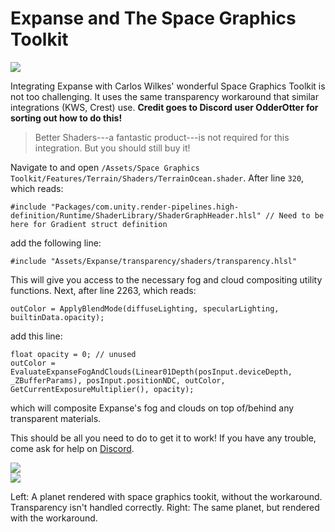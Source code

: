 # Expanse and The Space Graphics Toolkit

<div class="img-block">
    <div class="img-row">
        <div class="img-col"><img src="img/space-graphics-toolkit/beauty-shot.png"/></div>
    </div>
</div>

Integrating Expanse with Carlos Wilkes' wonderful Space Graphics Toolkit is not too challenging. It uses the same transparency workaround that similar integrations (KWS, Crest) use. **Credit goes to Discord user OdderOtter for sorting out how to do this!**

> Better Shaders---a fantastic product---is not required for this integration. But you should still buy it! 

Navigate to and open `/Assets/Space Graphics Toolkit/Features/Terrain/Shaders/TerrainOcean.shader`. After line `320`, which reads:

```
#include "Packages/com.unity.render-pipelines.high-definition/Runtime/ShaderLibrary/ShaderGraphHeader.hlsl" // Need to be here for Gradient struct definition
```

add the following line:

```
#include "Assets/Expanse/transparency/shaders/transparency.hlsl"
```

This will give you access to the necessary fog and cloud compositing utility functions. Next, after line 2263, which reads:

```
outColor = ApplyBlendMode(diffuseLighting, specularLighting, builtinData.opacity);
```

add this line:

```
float opacity = 0; // unused
outColor = EvaluateExpanseFogAndClouds(Linear01Depth(posInput.deviceDepth, _ZBufferParams), posInput.positionNDC, outColor, GetCurrentExposureMultiplier(), opacity);
```

which will composite Expanse's fog and clouds on top of/behind any transparent materials.

This should be all you need to do to get it to work! If you have any trouble, come ask for help on [Discord](https://discord.gg/F3VQ2vJy9p).

<div class="img-block">
    <div class="img-row">
        <div class="img-col"><img src="img/space-graphics-toolkit/incorrect.png"/></div>
        <div class="img-col"><img src="img/space-graphics-toolkit/correct.png"/></div>
    </div>
    <p>Left: A planet rendered with space graphics tookit, without the workaround. Transparency isn't handled correctly. Right: The same planet, but rendered with the workaround.</p>
</div>